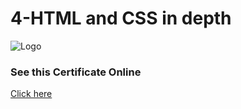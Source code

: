 
# 4-HTML and CSS in depth






![Logo](https://s3.amazonaws.com/coursera_assets/meta_images/generated/CERTIFICATE_LANDING_PAGE/CERTIFICATE_LANDING_PAGE~8U8ETD672RLJ/CERTIFICATE_LANDING_PAGE~8U8ETD672RLJ.jpeg)


### See this Certificate Online


[Click here](https://www.coursera.org/account/accomplishments/verify/8U8ETD672RLJ)

